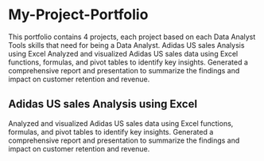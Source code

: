 # My-Project-Portfolio
This portfolio contains 4 projects, each project based on each Data Analyst Tools skills that need for being a Data Analyst.
Adidas US sales Analysis using Excel
Analyzed and visualized Adidas US sales data using Excel functions, formulas, and pivot tables to identify key insights.
Generated a comprehensive report and presentation to summarize the findings and impact on customer retention and revenue.

## Adidas US sales Analysis using Excel
Analyzed and visualized Adidas US sales data using Excel functions, formulas, and pivot tables to identify key insights.
Generated a comprehensive report and presentation to summarize the findings and impact on customer retention and revenue.

